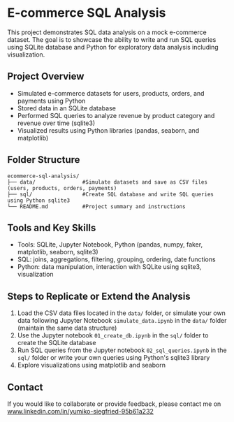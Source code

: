 # E-commerce SQL Analysis
This project demonstrates SQL data analysis on a mock e-commerce dataset. The goal is to showcase the ability to write and run SQL queries using SQLite database and Python for exploratory data analysis including visualization.


## Project Overview
- Simulated e-commerce datasets for users, products, orders, and payments using Python
- Stored data in an SQLite database
- Performed SQL queries to analyze revenue by product category and revenue over time (sqlite3)
- Visualized results using Python libraries (pandas, seaborn, and matplotlib)


## Folder Structure
```
ecommerce-sql-analysis/
├── data/               #Simulate datasets and save as CSV files (users, products, orders, payments)
├── sql/                #Create SQL database and write SQL queries using Python sqlite3
└── README.md           #Project summary and instructions
```


## Tools and Key Skills
- Tools: SQLite, Jupyter Notebook, Python (pandas, numpy, faker, matplotlib, seaborn, sqlite3)
- SQL: joins, aggregations, filtering, grouping, ordering, date functions
- Python: data manipulation, interaction with SQLite using sqlite3, visualization


## Steps to Replicate or Extend the Analysis
1. Load the CSV data files located in the `data/` folder, or simulate your own data following Jupyter Notebook `simulate_data.ipynb` in the `data/` folder (maintain the same data structure)
2. Use the Jupyter notebook `01_create_db.ipynb` in the `sql/` folder to create the SQLite database
3. Run SQL queries from the Jupyter notebook `02_sql_queries.ipynb` in the `sql/` folder or write your own queries using Python's sqlite3 library
4. Explore visualizations using matplotlib and seaborn


## Contact
If you would like to collaborate or provide feedback, please contact me on www.linkedin.com/in/yumiko-siegfried-95b61a232
